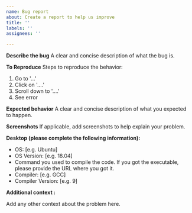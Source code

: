 ```yaml
---
name: Bug report
about: Create a report to help us improve
title: ''
labels: ''
assignees: ''

---
```


**Describe the bug**
A clear and concise description of what the bug is.

**To Reproduce**
Steps to reproduce the behavior:
1. Go to '...'
2. Click on '....'
3. Scroll down to '....'
4. See error

**Expected behavior**
A clear and concise description of what you expected to happen.

**Screenshots**
If applicable, add screenshots to help explain your problem.

**Desktop (please complete the following information):**
 - OS: [e.g. Ubuntu]
 - OS Version: [e.g. 18.04]
 - Command you used to compile the code. If you got the executable, please provide the URL where you got it.
 - Compiler: [e.g. GCC]
 - Compiler Version: [e.g. 9] <!--(please write the full version here)-->

**Additional context <!--(fully optional)-->:**

Add any other context about the problem here.
